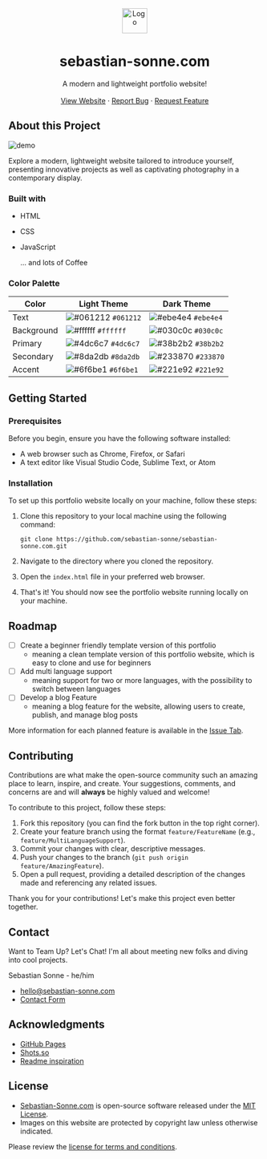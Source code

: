 <div align="center">
  <img alt="Logo" src="https://raw.githubusercontent.com/sebastian-sonne/sebastian-sonne.com/main/img/favicon.ico" width="50" />
</div>
<h1 align="center">
  sebastian-sonne.com
</h1>

<p align="center">
    A modern and lightweight portfolio website!
    <br />
    <br />
    <a href="https://me.sebastian-sonne.com">View Website</a>
    ·
    <a href="https://github.com/sebastian-sonne/sebastian-sonne.com/issues">Report Bug</a>
    ·
    <a href="https://github.com/sebastian-sonne/sebastian-sonne.com/issues">Request Feature</a>
</p>

## About this Project

![demo](https://raw.githubusercontent.com/sebastian-sonne/sebastian-sonne.com/main/img/homepage.png)

Explore a modern, lightweight website tailored to introduce yourself, presenting innovative projects as well as captivating photography in a contemporary display.

### Built with

* HTML
* CSS
* JavaScript

    ... and lots of Coffee

### Color Palette


| Color       | Light Theme                                                               | Dark Theme                                                               |
| ----------------- | ---------------------------------------------------------------------------------- | ---------------------------------------------------------------------------------- |
| Text        | ![#061212](https://via.placeholder.com/10/061212?text=+) `#061212` | ![#ebe4e4](https://via.placeholder.com/10/ebe4e4?text=+) `#ebe4e4` |
| Background  | ![#ffffff](https://via.placeholder.com/10/ffffff?text=+) `#ffffff` | ![#030c0c](https://via.placeholder.com/10/030c0c?text=+) `#030c0c` |
| Primary     | ![#4dc6c7](https://via.placeholder.com/10/4dc6c7?text=+) `#4dc6c7` | ![#38b2b2](https://via.placeholder.com/10/38b2b2?text=+) `#38b2b2` |
| Secondary   | ![#8da2db](https://via.placeholder.com/10/8da2db?text=+) `#8da2db` | ![#233870](https://via.placeholder.com/10/233870?text=+) `#233870` |
| Accent      | ![#6f6be1](https://via.placeholder.com/10/6f6be1?text=+) `#6f6be1` | ![#221e92](https://via.placeholder.com/10/221e92?text=+) `#221e92` |



## Getting Started


### Prerequisites

Before you begin, ensure you have the following software installed:

- A web browser such as Chrome, Firefox, or Safari
- A text editor like Visual Studio Code, Sublime Text, or Atom

### Installation

To set up this portfolio website locally on your machine, follow these steps:

1. Clone this repository to your local machine using the following command:
   ```
   git clone https://github.com/sebastian-sonne/sebastian-sonne.com.git
   ```

2. Navigate to the directory where you cloned the repository.

3. Open the `index.html` file in your preferred web browser.

4. That's it! You should now see the portfolio website running locally on your machine.


## Roadmap

- [ ] Create a beginner friendly template version of this portfolio
  - meaning a clean template version of this portfolio website, which is easy to clone and use for beginners
- [ ] Add multi language support
  - meaning support for two or more languages, with the possibility to switch between languages
- [ ] Develop a blog Feature
  - meaning a blog feature for the website, allowing users to create, publish, and manage blog posts
     
More information for each planned feature is available in the [Issue Tab](https://github.com/sebastian-sonne/sebastian-sonne.com/issues).


## Contributing

Contributions are what make the open-source community such an amazing place to learn, inspire, and create. Your suggestions, comments, and concerns are and will **always** be highly valued and welcome!

To contribute to this project, follow these steps:

1. Fork this repository (you can find the fork button in the top right corner).
2. Create your feature branch using the format `feature/FeatureName` (e.g., `feature/MultiLanguageSupport`).
3. Commit your changes with clear, descriptive messages.
4. Push your changes to the branch (`git push origin feature/AmazingFeature`).
5. Open a pull request, providing a detailed description of the changes made and referencing any related issues.

Thank you for your contributions! Let's make this project even better together.

## Contact

Want to Team Up? Let's Chat! I'm all about meeting new folks and diving into cool projects.

Sebastian Sonne - he/him

* <a href="mailto:hello@sebastian-sonne.com">hello@sebastian-sonne.com</a>
* [Contact Form](https://me.sebastian-sonne.com/contact)



## Acknowledgments

* [GitHub Pages](https://pages.github.com)
* [Shots.so](https://shots.so)
* [Readme inspiration](https://github.com/othneildrew/Best-README-Template)





## License

* [Sebastian-Sonne.com](https://me.sebastian-sonne.com) is open-source software released under the [MIT License](LICENSE). 
* Images on this website are protected by copyright law unless otherwise indicated.

Please review the [license for terms and conditions](LICENSE).

